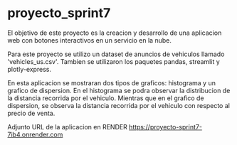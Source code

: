 # proyecto_sprint7
El objetivo de este proyecto es la creacion y desarrollo de una aplicacion web con botones interactivos en un servicio en la nube.

Para este proyecto se utilizo un dataset de anuncios de vehiculos llamado 'vehicles_us.csv'. Tambien se utilizaron los paquetes pandas, streamlit y plotly-express.

En esta aplicacion se mostraran dos tipos de graficos: histograma y un grafico de dispersion. En el histograma se podra observar la distribucion de la distancia recorrida por el vehiculo. Mientras que en el grafico de dispersion, se observa la distancia recorrida por el vehiculo con respecto al precio de venta. 

Adjunto URL de la aplicacion en RENDER 
https://proyecto-sprint7-7ib4.onrender.com
